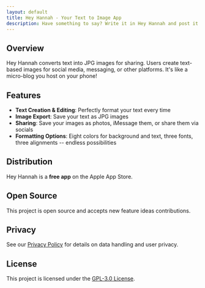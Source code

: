 ```yaml
---
layout: default
title: Hey Hannah - Your Text to Image App
description: Have something to say? Write it in Hey Hannah and post it to your socials, send it via iMessage or save & share it as a photo -- all free and open source.
---
```


## Overview

Hey Hannah converts text into JPG images for sharing. Users create text-based images for social media, messaging, or other platforms. It's like a micro-blog you host on your phone!

## Features

- **Text Creation & Editing**: Perfectly format your text every time
- **Image Export**: Save your text as JPG images
- **Sharing**: Save your images as photos, iMessage them, or share them via socials
- **Formatting Options**: Eight colors for background and text, three fonts, three alignments -- endless possibilities

## Distribution

Hey Hannah is a **free app** on the Apple App Store.

## Open Source

This project is open source and accepts new feature ideas contributions.

## Privacy

See our [Privacy Policy](privacy.md) for details on data handling and user privacy.

## License

This project is licensed under the [GPL-3.0 License](https://www.gnu.org/licenses/gpl-3.0.en.html#license-text).
